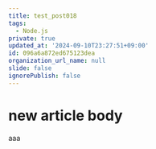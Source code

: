 ```yaml
---
title: test_post018
tags:
  - Node.js
private: true
updated_at: '2024-09-10T23:27:51+09:00'
id: 096a6a872ed675123dea
organization_url_name: null
slide: false
ignorePublish: false
---
```

# new article body
aaa
